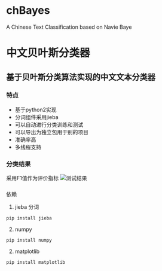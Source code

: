 # chBayes
A Chinese Text Classification based on Navie Baye
# 中文贝叶斯分类器
## 基于贝叶斯分类算法实现的中文文本分类器

### 特点
- 基于python2实现
- 分词组件采用jieba
- 可以自动进行分类训练和测试
- 可以导出为独立包用于别的项目
- 准确率高
- 多线程支持

### 分类结果
采用F1值作为评价指标
![测试结果](https://github.com/terasum/chBayes/blob/master/test_result.png)

###
依赖
1. jieba 分词

`pip install jieba`

2. numpy

`pip install numpy`

2. matplotlib

`pip install matplotlib`

